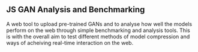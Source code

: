 ## JS GAN Analysis and Benchmarking

A web tool to upload pre-trained GANs and to analyse how well the models perform on the web through simple benchmarking and analysis tools. This is with the overall aim to test different methods of model compression and ways of acheiving real-time interaction on the web.
